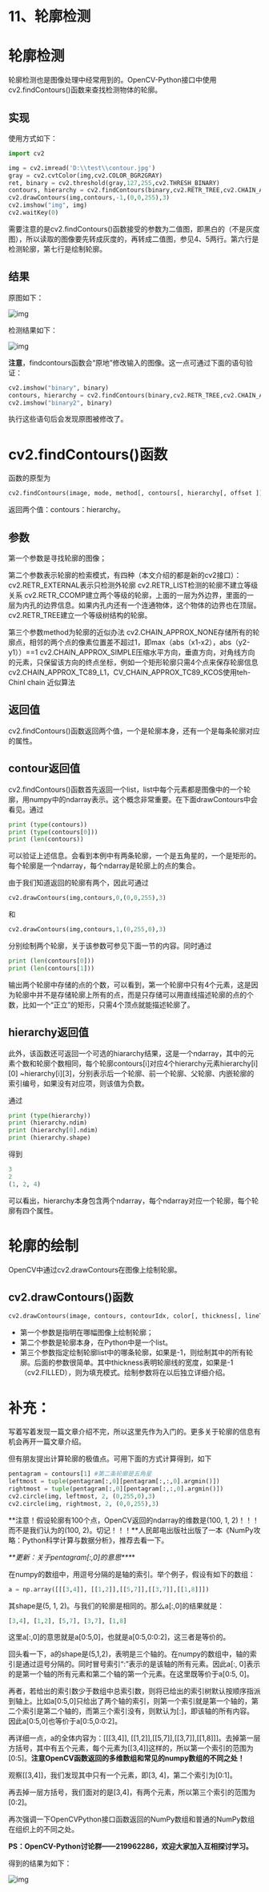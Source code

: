 # 11、轮廓检测

# 轮廓检测

轮廓检测也是图像处理中经常用到的。OpenCV-Python接口中使用cv2.findContours()函数来查找检测物体的轮廓。

## 实现

使用方式如下：



```python
import cv2

img = cv2.imread('D:\\test\\contour.jpg')
gray = cv2.cvtColor(img,cv2.COLOR_BGR2GRAY)
ret, binary = cv2.threshold(gray,127,255,cv2.THRESH_BINARY)
contours, hierarchy = cv2.findContours(binary,cv2.RETR_TREE,cv2.CHAIN_APPROX_SIMPLE)
cv2.drawContours(img,contours,-1,(0,0,255),3)
cv2.imshow("img", img)
cv2.waitKey(0)
```


需要注意的是cv2.findContours()函数接受的参数为二值图，即黑白的（不是灰度图），所以读取的图像要先转成灰度的，再转成二值图，参见4、5两行。第六行是检测轮廓，第七行是绘制轮廓。



## 结果

原图如下：

![img](https://img-blog.csdn.net/20131030153346984?watermark/2/text/aHR0cDovL2Jsb2cuY3Nkbi5uZXQvc3VubnkyMDM4/font/5a6L5L2T/fontsize/400/fill/I0JBQkFCMA==/dissolve/70/gravity/SouthEast)

检测结果如下：

![img](https://img-blog.csdn.net/20131030153441656?watermark/2/text/aHR0cDovL2Jsb2cuY3Nkbi5uZXQvc3VubnkyMDM4/font/5a6L5L2T/fontsize/400/fill/I0JBQkFCMA==/dissolve/70/gravity/SouthEast)

**注意**，findcontours函数会“原地”修改输入的图像。这一点可通过下面的语句验证：

```python
cv2.imshow("binary", binary)
contours, hierarchy = cv2.findContours(binary,cv2.RETR_TREE,cv2.CHAIN_APPROX_SIMPLE)
cv2.imshow("binary2", binary)
```

执行这些语句后会发现原图被修改了。



# cv2.findContours()函数

函数的原型为



```python
cv2.findContours(image, mode, method[, contours[, hierarchy[, offset ]]])
```

返回两个值：contours：hierarchy。



## 参数

第一个参数是寻找轮廓的图像；

第二个参数表示轮廓的检索模式，有四种（本文介绍的都是新的cv2接口）：
  cv2.RETR_EXTERNAL表示只检测外轮廓
  cv2.RETR_LIST检测的轮廓不建立等级关系
  cv2.RETR_CCOMP建立两个等级的轮廓，上面的一层为外边界，里面的一层为内孔的边界信息。如果内孔内还有一个连通物体，这个物体的边界也在顶层。
  cv2.RETR_TREE建立一个等级树结构的轮廓。

第三个参数method为轮廓的近似办法
  cv2.CHAIN_APPROX_NONE存储所有的轮廓点，相邻的两个点的像素位置差不超过1，即max（abs（x1-x2），abs（y2-y1））==1
  cv2.CHAIN_APPROX_SIMPLE压缩水平方向，垂直方向，对角线方向的元素，只保留该方向的终点坐标，例如一个矩形轮廓只需4个点来保存轮廓信息
  cv2.CHAIN_APPROX_TC89_L1，CV_CHAIN_APPROX_TC89_KCOS使用teh-Chinl chain 近似算法

## 返回值

cv2.findContours()函数返回两个值，一个是轮廓本身，还有一个是每条轮廓对应的属性。



## contour返回值

cv2.findContours()函数首先返回一个list，list中每个元素都是图像中的一个轮廓，用numpy中的ndarray表示。这个概念非常重要。在下面drawContours中会看见。通过

```python
print (type(contours))
print (type(contours[0]))
print (len(contours))
```

可以验证上述信息。会看到本例中有两条轮廓，一个是五角星的，一个是矩形的。每个轮廓是一个ndarray，每个ndarray是轮廓上的点的集合。



由于我们知道返回的轮廓有两个，因此可通过

```python
cv2.drawContours(img,contours,0,(0,0,255),3)
```

和

```python
cv2.drawContours(img,contours,1,(0,255,0),3)
```

分别绘制两个轮廓，关于该参数可参见下面一节的内容。同时通过

```python
print (len(contours[0]))
print (len(contours[1]))
```

输出两个轮廓中存储的点的个数，可以看到，第一个轮廓中只有4个元素，这是因为轮廓中并不是存储轮廓上所有的点，而是只存储可以用直线描述轮廓的点的个数，比如一个“正立”的矩形，只需4个顶点就能描述轮廓了。



## hierarchy返回值

此外，该函数还可返回一个可选的hiararchy结果，这是一个ndarray，其中的元素个数和轮廓个数相同，每个轮廓contours[i]对应4个hierarchy元素hierarchy[i][0] ~hierarchy[i][3]，分别表示后一个轮廓、前一个轮廓、父轮廓、内嵌轮廓的索引编号，如果没有对应项，则该值为负数。

通过

```python
print (type(hierarchy))
print (hierarchy.ndim)
print (hierarchy[0].ndim)
print (hierarchy.shape)
```

得到

```python
3
2
(1, 2, 4)
```

可以看出，hierarchy本身包含两个ndarray，每个ndarray对应一个轮廓，每个轮廓有四个属性。



# 轮廓的绘制

OpenCV中通过cv2.drawContours在图像上绘制轮廓。 

## cv2.drawContours()函数

```python
cv2.drawContours(image, contours, contourIdx, color[, thickness[, lineType[, hierarchy[, maxLevel[, offset ]]]]])
```



- 第一个参数是指明在哪幅图像上绘制轮廓；
- 第二个参数是轮廓本身，在Python中是一个list。
- 第三个参数指定绘制轮廓list中的哪条轮廓，如果是-1，则绘制其中的所有轮廓。后面的参数很简单。其中thickness表明轮廓线的宽度，如果是-1（cv2.FILLED），则为填充模式。绘制参数将在以后独立详细介绍。

# 补充：

写着写着发现一篇文章介绍不完，所以这里先作为入门的。更多关于轮廓的信息有机会再开一篇文章介绍。

但有朋友提出计算轮廓的极值点。可用下面的方式计算得到，如下

```python
pentagram = contours[1] #第二条轮廓是五角星
leftmost = tuple(pentagram[:,0][pentagram[:,:,0].argmin()])
rightmost = tuple(pentagram[:,0][pentagram[:,:,0].argmin()])
cv2.circle(img, leftmost, 2, (0,255,0),3) 
cv2.circle(img, rightmost, 2, (0,0,255),3) 
```





**注意！假设轮廓有100个点，OpenCV返回的ndarray的维数是(100, 1, 2)！！！而不是我们认为的(100, 2)。切记！！！**人民邮电出版社出版了一本《NumPy攻略：Python科学计算与数据分析》，推荐去看一下。

***\**\*更新：关于pentagram[:,0]的意思\*\**\***

在numpy的数组中，用逗号分隔的是轴的索引。举个例子，假设有如下的数组：

```python
a = np.array([[[3,4]], [[1,2]],[[5,7]],[[3,7]],[[1,8]]])
```

其shape是(5, 1, 2)。与我们的轮廓是相同的。那么a[:,0]的结果就是：

```python
[3,4], [1,2], [5,7], [3,7], [1,8]
```

这里a[:,0]的意思就是a[0:5,0]，也就是a[0:5,0:0:2]，这三者是等价的。



回头看一下，a的shape是(5,1,2)，表明是三个轴的。在numpy的数组中，轴的索引是通过逗号分隔的。同时冒号索引“:”表示的是该轴的所有元素。因此a[:, 0]表示的是第一个轴的所有元素和第二个轴的第一个元素。在这里既等价于a[0:5, 0]。

再者，若给出的索引数少于数组中总索引数，则将已给出的索引树默认按顺序指派到轴上。比如a[0:5,0]只给出了两个轴的索引，则第一个索引就是第一个轴的，第二个索引是第二个轴的，而第三个索引没有，则默认为[:]，即该轴的所有内容。因此a[0:5,0]也等价于a[0:5,0:0:2]。

再详细一点，a的全体内容为：[[[3,4]], [[1,2]],[[5,7]],[[3,7]],[[1,8]]]。去掉第一层方括号，其中有五个元素，每个元素为[[3,4]]这样的，所以第一个索引的范围为[0:5]。**注意OpenCV函数返回的多维数组和常见的numpy数组的不同之处！**

观察[[3,4]]，我们发现其中只有一个元素，即[3, 4]，第二个索引为[0:1]。

再去掉一层方括号，我们面对的是[3,4]，有两个元素，所以第三个索引的范围为[0:2]。

再次强调一下OpenCVPython接口函数返回的NumPy数组和普通的NumPy数组在组织上的不同之处。

**PS：OpenCV-Python讨论群——219962286，欢迎大家加入互相探讨学习。**



得到的结果为如下：

![img](https://img-blog.csdn.net/20131030171817578?watermark/2/text/aHR0cDovL2Jsb2cuY3Nkbi5uZXQvc3VubnkyMDM4/font/5a6L5L2T/fontsize/400/fill/I0JBQkFCMA==/dissolve/70/gravity/SouthEast)

